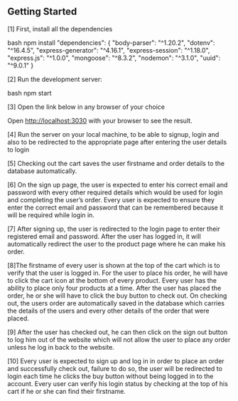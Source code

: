 

## Getting Started

[1] First, install all the dependencies

bash
npm install
"dependencies": {
    "body-parser": "^1.20.2",
    "dotenv": "^16.4.5",
    "express-generator": "^4.16.1",
    "express-session": "^1.18.0",
    "express.js": "^1.0.0",
    "mongoose": "^8.3.2",
    "nodemon": "^3.1.0",
    "uuid": "^9.0.1"
  }


[2] Run the development server:

bash
npm start


[3] Open the link below in any browser of your choice 

Open [http://localhost:3030](http://localhost:3030) with your browser to see the result.

[4] Run the server on your local machine, to be able to signup, login and also to be redirected to the appropriate page after entering the user details to login

[5] Checking out the cart saves the user firstname and order details to the database automatically. 

[6] On the sign up page, the user is expected to enter his correct email and password with every other required details which would be used for login and completing the user’s order. Every user is expected to ensure they enter the correct email and password that can be remembered because it will be required while login in.

[7] After signing up, the user is redirected to the login page to enter their registered email and password. After the user has logged in, it will automatically redirect the user to the product page where he can make his order.

[8]The firstname of every user is shown at the top of the cart which is to verify that the user is logged in. For the user to place his order, he will have to click the cart icon at the bottom of every product. Every user has the ability to place only four products at a time. After the user has placed the order, he or she will have to click the buy button to check out. On checking out, the users order are automatically saved in the database which carries the details of the users and every other details of the order that were placed.

[9] After the user has checked out, he can then click on the sign out button to log him out of the website which will not allow the user to place any order unless he log in back to the website.

[10] Every user is expected to sign up and log in in order to place an order and successfully check out, failure to do so, the user will be redirected to login each time he clicks the buy button without being logged in to the account. Every user can verify his login status by checking at the top of his cart if he or she can find their firstname.